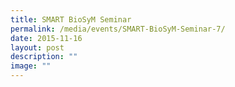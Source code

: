 ```yaml
---
title: SMART BioSyM Seminar
permalink: /media/events/SMART-BioSyM-Seminar-7/
date: 2015-11-16
layout: post
description: ""
image: ""
---
```

